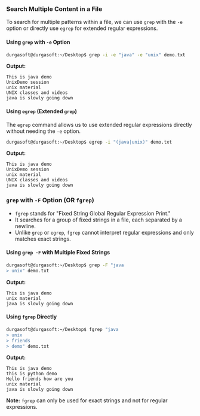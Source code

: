 
### Search Multiple Content in a File

To search for multiple patterns within a file, we can use `grep` with the `-e` option or directly use `egrep` for extended regular expressions.

#### Using `grep` with `-e` Option

```bash
durgasoft@durgasoft:~/Desktop$ grep -i -e "java" -e "unix" demo.txt
```

**Output:**
```
This is java demo
UnixDemo session
unix material
UNIX classes and videos
java is slowly going down
```

#### Using `egrep` (Extended `grep`)

The `egrep` command allows us to use extended regular expressions directly without needing the `-e` option.

```bash
durgasoft@durgasoft:~/Desktop$ egrep -i "(java|unix)" demo.txt
```

**Output:**
```
This is java demo
UnixDemo session
unix material
UNIX classes and videos
java is slowly going down
```

### `grep` with `-F` Option (OR `fgrep`)

- `fgrep` stands for "Fixed String Global Regular Expression Print."
- It searches for a group of fixed strings in a file, each separated by a newline.
- Unlike `grep` or `egrep`, `fgrep` cannot interpret regular expressions and only matches exact strings.

#### Using `grep -F` with Multiple Fixed Strings

```bash
durgasoft@durgasoft:~/Desktop$ grep -F "java
> unix" demo.txt
```

**Output:**
```
This is java demo
unix material
java is slowly going down
```

#### Using `fgrep` Directly

```bash
durgasoft@durgasoft:~/Desktop$ fgrep "java
> unix
> friends
> demo" demo.txt
```

**Output:**
```
This is java demo
this is python demo
Hello friends how are you
unix material
java is slowly going down
```

**Note:** `fgrep` can only be used for exact strings and not for regular expressions.

